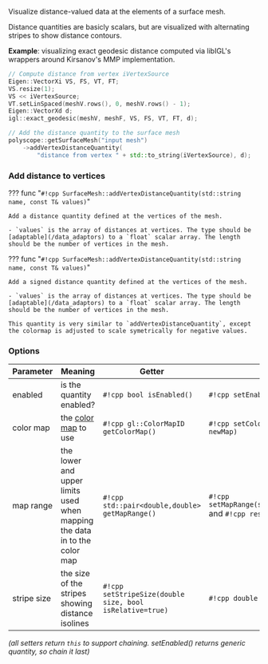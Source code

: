 Visualize distance-valued data at the elements of a surface mesh.

Distance quantities are basicly scalars, but are visualized with alternating stripes to show distance contours.

**Example**: visualizing exact geodesic distance computed via libIGL's wrappers around Kirsanov's MMP implementation.
```cpp
// Compute distance from vertex iVertexSource
Eigen::VectorXi VS, FS, VT, FT;
VS.resize(1);
VS << iVertexSource;
VT.setLinSpaced(meshV.rows(), 0, meshV.rows() - 1);
Eigen::VectorXd d;
igl::exact_geodesic(meshV, meshF, VS, FS, VT, FT, d);

// Add the distance quantity to the surface mesh
polyscope::getSurfaceMesh("input mesh")
    ->addVertexDistanceQuantity(
        "distance from vertex " + std::to_string(iVertexSource), d);
```


### Add distance to vertices

??? func "`#!cpp SurfaceMesh::addVertexDistanceQuantity(std::string name, const T& values)`"

    Add a distance quantity defined at the vertices of the mesh.

    - `values` is the array of distances at vertices. The type should be [adaptable](/data_adaptors) to a `float` scalar array. The length should be the number of vertices in the mesh.

??? func "`#!cpp SurfaceMesh::addVertexDistanceQuantity(std::string name, const T& values)`"

    Add a signed distance quantity defined at the vertices of the mesh.

    - `values` is the array of distances at vertices. The type should be [adaptable](/data_adaptors) to a `float` scalar array. The length should be the number of vertices in the mesh.

    This quantity is very similar to `addVertexDistanceQuantity`, except the colormap is adjusted to scale symetrically for negative values.

### Options

**Parameter** | **Meaning** | **Getter** | **Setter** | **Persistent?**
--- | --- | --- | --- | ---
enabled | is the quantity enabled? | `#!cpp bool isEnabled()` | `#!cpp setEnabled(bool newVal)` | [yes](/basics/parameters/#persistent-values)
color map | the [color map](/features/color_maps) to use | `#!cpp gl::ColorMapID getColorMap()` | `#!cpp setColorMap(gl::ColorMapID newMap)` | [yes](/basics/parameters/#persistent-values)
map range | the lower and upper limits used when mapping the data in to the color map| `#!cpp std::pair<double,double> getMapRange()` | `#!cpp setMapRange(std::pair<double,double>)` and `#!cpp resetMapRange()`| no
stripe size | the size of the stripes showing distance isolines | `#!cpp setStripeSize(double size, bool isRelative=true)` | `#!cpp double getStripeSize()` | [yes](/basics/parameters/#persistent-values)

_(all setters return `this` to support chaining. setEnabled() returns generic quantity, so chain it last)_

